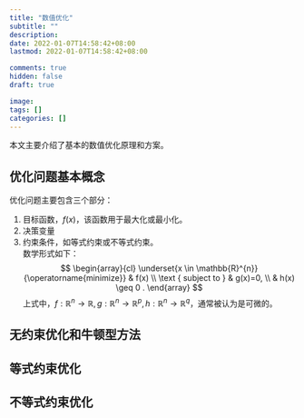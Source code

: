 ```yaml
---
title: "数值优化"
subtitle: ""
description: 
date: 2022-01-07T14:58:42+08:00
lastmod: 2022-01-07T14:58:42+08:00

comments: true
hidden: false
draft: true

image: 
tags: []
categories: []
---
```

本文主要介绍了基本的数值优化原理和方案。

<!--more-->

## 优化问题基本概念
优化问题主要包含三个部分：
1. 目标函数，$f(x)$，该函数用于最大化或最小化。
2. 决策变量
3. 约束条件，如等式约束或不等式约束。   
数学形式如下：
$$
\begin{array}{cl}
\underset{x \in \mathbb{R}^{n}}{\operatorname{minimize}} & f(x) \\
\text { subject to } & g(x)=0, \\
& h(x) \geq 0 .
\end{array}
$$
上式中，$f: \mathbb{R}^{n} \rightarrow \mathbb{R}, g: \mathbb{R}^{n} \rightarrow \mathbb{R}^{p}, h: \mathbb{R}^{n} \rightarrow \mathbb{R}^{q}$，通常被认为是可微的。


## 无约束优化和牛顿型方法

## 等式约束优化

## 不等式约束优化